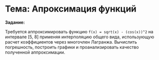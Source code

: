 # Тема: Апроксимация функций

**Задание:**

Требуется аппроксимировать функцию `f(x) = sqrt(x) - (cos(x))^2` на интервале [5, 8] применяя интерполяцию общего вида, использующую расчет коэффициентов через многочлен Лагранжа. Вычислить погрешность, построить графики и проанализировать качество полученной аппроксимации.
